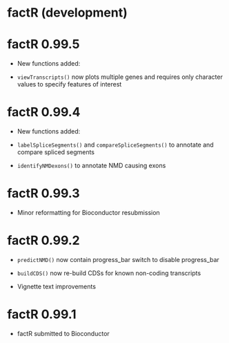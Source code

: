 # factR (development)

# factR 0.99.5

* New functions added:

* `viewTranscripts()` now plots multiple genes and requires only character values to specify features of interest



# factR 0.99.4

* New functions added:

* `labelSpliceSegments()` and `compareSpliceSegments()` to annotate and compare spliced segments

* `identifyNMDexons()` to annotate NMD causing exons

# factR 0.99.3

* Minor reformatting for Bioconductor resubmission

# factR 0.99.2

* `predictNMD()` now contain progress_bar switch to disable progress_bar

* `buildCDS()` now re-build CDSs for known non-coding transcripts

* Vignette text improvements

# factR 0.99.1

* factR submitted to Bioconductor
